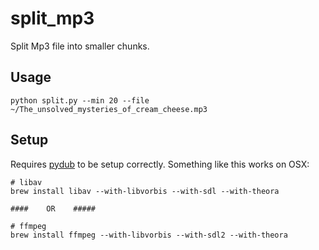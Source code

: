 # split_mp3
Split Mp3 file into smaller chunks.

## Usage

```
python split.py --min 20 --file ~/The_unsolved_mysteries_of_cream_cheese.mp3
```

## Setup

Requires [pydub](https://github.com/jiaaro/pydub) to be setup correctly. Something like this works on OSX:

```
# libav
brew install libav --with-libvorbis --with-sdl --with-theora

####    OR    #####

# ffmpeg
brew install ffmpeg --with-libvorbis --with-sdl2 --with-theora
```
